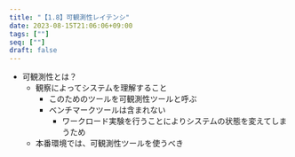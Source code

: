 ```yaml
---
title: "【1.8】可観測性レイテンシ"
date: 2023-08-15T21:06:06+09:00
tags: [""]
seq: [""]
draft: false
---
```


- 可観測性とは？
  - 観察によってシステムを理解すること
    - このためのツールを可観測性ツールと呼ぶ
    - ベンチマークツールは含まれない
      - ワークロード実験を行うことによりシステムの状態を変えてしまうため
  - 本番環境では、可観測性ツールを使うべき